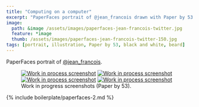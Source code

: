 ```yaml
---
title: "Computing on a computer"
excerpt: "PaperFaces portrait of @jean_francois drawn with Paper by 53 on an iPad."
image: 
  path: &image /assets/images/paperfaces-jean-francois-twitter.jpg 
  feature: *image
  thumb: /assets/images/paperfaces-jean-francois-twitter-150.jpg
tags: [portrait, illustration, Paper by 53, black and white, beard]
---
```


PaperFaces portrait of [@jean_francois](http://twitter.com/jean_francois).

<figure class="half">
	<a href="{{ site.url }}/assets/images/paperfaces-jean-francois-process-1-lg.jpg"><img src="{{ site.url }}/assets/images/paperfaces-jean-francois-process-1-600.jpg" alt="Work in process screenshot"></a>
	<a href="{{ site.url }}/assets/images/paperfaces-jean-francois-process-2-lg.jpg"><img src="{{ site.url }}/assets/images/paperfaces-jean-francois-process-2-600.jpg" alt="Work in process screenshot"></a>
	<a href="{{ site.url }}/assets/images/paperfaces-jean-francois-process-3-lg.jpg"><img src="{{ site.url }}/assets/images/paperfaces-jean-francois-process-3-600.jpg" alt="Work in process screenshot"></a>
	<a href="{{ site.url }}/assets/images/paperfaces-jean-francois-process-4-lg.jpg"><img src="{{ site.url }}/assets/images/paperfaces-jean-francois-process-4-600.jpg" alt="Work in process screenshot"></a>
	<figcaption>Work in progress screenshots (Paper by 53).</figcaption>
</figure>

{% include boilerplate/paperfaces-2.md %}
